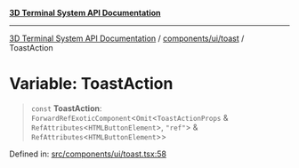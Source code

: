 [**3D Terminal System API Documentation**](../../../../README.md)

***

[3D Terminal System API Documentation](../../../../README.md) / [components/ui/toast](../README.md) / ToastAction

# Variable: ToastAction

> `const` **ToastAction**: `ForwardRefExoticComponent`\<`Omit`\<`ToastActionProps` & `RefAttributes`\<`HTMLButtonElement`\>, `"ref"`\> & `RefAttributes`\<`HTMLButtonElement`\>\>

Defined in: [src/components/ui/toast.tsx:58](https://github.com/Dicommunitas/ThreeJS_Terminal_3D/blob/8075b8a92723c99d6c5409bf1c44d7734e99d256/src/components/ui/toast.tsx#L58)
